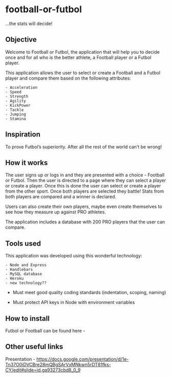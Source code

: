 # football-or-futbol

...the stats will decide!

## Objective

Welcome to Football or Futbol, the application that will help you to decide once and for all who is the better athlete, a Football player or a Futbol player.

This application allows the user to select or create a Football and a Futbol player and compare them based on the following attributes:

    - Acceleration
    - Speed
    - Strength
    - Agility
    - KickPower
    - Tackle
    - Jumping
    - Stamina

## Inspiration

To prove Futbol’s superiority. After all the rest of the world can’t be wrong!

## How it works

The user signs up or logs in and they are presented with a choice - Football or Futbol. Then the user is directed to a page where they can select a player or create a player. Once this is done the user can select or create a player from the other sport.
Once both players are selected they battle!
Stats from both players are compared and a winner is declared.

Users can also create their own players, maybe even create themselves to see how they measure up against PRO athletes.

The application includes a database with 200 PRO players that the user can compare.

## Tools used

This application was developed using this wonderful technology:

    - Node and Express
    - Handlebars
    - MySQL database
    - Heroku
    - new technology??



* Must meet good quality coding standards (indentation, scoping, naming)

* Must protect API keys in Node with environment variables


## How to install

Futbol or Football can be found here - 

## Other useful links

Presentation - https://docs.google.com/presentation/d/1e-Tn37O0iDVCBre28mQBgSArVxMNkwn5rDT81fks-CY/edit#slide=id.ga93273cbd8_0_9





